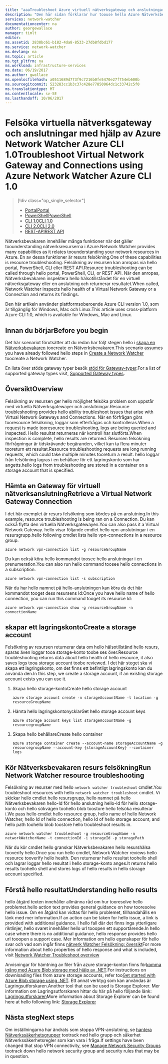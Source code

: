 ```yaml
---
title: "aaaTroubleshoot Azure virtuell nätverksgateway och anslutningar - Azure CLI 1.0 | Microsoft Docs"
description: "Den här sidan förklarar hur toouse hello Azure Nätverksbevakaren felsöka Azure CLI 1.0"
services: network-watcher
documentationcenter: na
author: georgewallace
manager: timlt
editor: 
ms.assetid: 2838bc61-b182-4da8-8533-27db8fdbd177
ms.service: network-watcher
ms.devlang: na
ms.topic: article
ms.tgt_pltfrm: na
ms.workload: infrastructure-services
ms.date: 06/19/2017
ms.author: gwallace
ms.openlocfilehash: a0511689d773f9c7216b0fe5470e27f754eb600b
ms.sourcegitcommit: 523283cc1b3c37c428e77850964dc1c33742c5f0
ms.translationtype: MT
ms.contentlocale: sv-SE
ms.lasthandoff: 10/06/2017
---
```

# <a name="troubleshoot-virtual-network-gateway-and-connections-using-azure-network-watcher-azure-cli-10"></a><span data-ttu-id="2afa4-103">Felsöka virtuella nätverksgateway och anslutningar med hjälp av Azure Network Watcher Azure CLI 1.0</span><span class="sxs-lookup"><span data-stu-id="2afa4-103">Troubleshoot Virtual Network Gateway and Connections using Azure Network Watcher Azure CLI 1.0</span></span>

> [!div class="op_single_selector"]
> - [<span data-ttu-id="2afa4-104">Portal</span><span class="sxs-lookup"><span data-stu-id="2afa4-104">Portal</span></span>](network-watcher-troubleshoot-manage-portal.md)
> - [<span data-ttu-id="2afa4-105">PowerShell</span><span class="sxs-lookup"><span data-stu-id="2afa4-105">PowerShell</span></span>](network-watcher-troubleshoot-manage-powershell.md)
> - [<span data-ttu-id="2afa4-106">CLI 1.0</span><span class="sxs-lookup"><span data-stu-id="2afa4-106">CLI 1.0</span></span>](network-watcher-troubleshoot-manage-cli-nodejs.md)
> - [<span data-ttu-id="2afa4-107">CLI 2.0</span><span class="sxs-lookup"><span data-stu-id="2afa4-107">CLI 2.0</span></span>](network-watcher-troubleshoot-manage-cli.md)
> - [<span data-ttu-id="2afa4-108">REST-API</span><span class="sxs-lookup"><span data-stu-id="2afa4-108">REST API</span></span>](network-watcher-troubleshoot-manage-rest.md)

<span data-ttu-id="2afa4-109">Nätverksbevakaren innehåller många funktioner när det gäller toounderstanding nätverksresurserna i Azure.</span><span class="sxs-lookup"><span data-stu-id="2afa4-109">Network Watcher provides many capabilities as it relates toounderstanding your network resources in Azure.</span></span> <span data-ttu-id="2afa4-110">En av dessa funktioner är resurs felsökning.</span><span class="sxs-lookup"><span data-stu-id="2afa4-110">One of these capabilities is resource troubleshooting.</span></span> <span data-ttu-id="2afa4-111">Felsökning av resursen kan anropas via hello portal, PowerShell, CLI eller REST API.</span><span class="sxs-lookup"><span data-stu-id="2afa4-111">Resource troubleshooting can be called through hello portal, PowerShell, CLI, or REST API.</span></span> <span data-ttu-id="2afa4-112">När den anropas, Nätverksbevakaren inspektera hello hälsotillståndet för en virtuell nätverksgateway eller en anslutning och returnerar resultatet.</span><span class="sxs-lookup"><span data-stu-id="2afa4-112">When called, Network Watcher inspects hello health of a Virtual Network Gateway or a Connection and returns its findings.</span></span>

<span data-ttu-id="2afa4-113">Den här artikeln använder plattformsoberoende Azure CLI version 1.0, som är tillgänglig för Windows, Mac och Linux.</span><span class="sxs-lookup"><span data-stu-id="2afa4-113">This article uses cross-platform Azure CLI 1.0, which is available for Windows, Mac and Linux.</span></span> 

## <a name="before-you-begin"></a><span data-ttu-id="2afa4-114">Innan du börjar</span><span class="sxs-lookup"><span data-stu-id="2afa4-114">Before you begin</span></span>

<span data-ttu-id="2afa4-115">Det här scenariot förutsätter att du redan har följt stegen hello i [skapa en Nätverksbevakaren](network-watcher-create.md) toocreate en Nätverksbevakaren.</span><span class="sxs-lookup"><span data-stu-id="2afa4-115">This scenario assumes you have already followed hello steps in [Create a Network Watcher](network-watcher-create.md) toocreate a Network Watcher.</span></span>

<span data-ttu-id="2afa4-116">En lista över stöds gateway typer besök [stöd för Gateway-typer](/network-watcher-troubleshoot-overview.md#supported-gateway-types).</span><span class="sxs-lookup"><span data-stu-id="2afa4-116">For a list of supported gateway types visit, [Supported Gateway types](/network-watcher-troubleshoot-overview.md#supported-gateway-types).</span></span>

## <a name="overview"></a><span data-ttu-id="2afa4-117">Översikt</span><span class="sxs-lookup"><span data-stu-id="2afa4-117">Overview</span></span>

<span data-ttu-id="2afa4-118">Felsökning av resursen ger hello möjlighet felsöka problem som uppstår med virtuella Nätverksgatewayer och anslutningar.</span><span class="sxs-lookup"><span data-stu-id="2afa4-118">Resource troubleshooting provides hello ability troubleshoot issues that arise with Virtual Network Gateways and Connections.</span></span> <span data-ttu-id="2afa4-119">När en förfrågan görs tooresource felsökning, loggar som efterfrågas och kontrolleras.</span><span class="sxs-lookup"><span data-stu-id="2afa4-119">When a request is made tooresource troubleshooting, logs are being queried and inspected.</span></span> <span data-ttu-id="2afa4-120">Hello resultat returneras när kontroll har slutförts.</span><span class="sxs-lookup"><span data-stu-id="2afa4-120">When inspection is complete, hello results are returned.</span></span> <span data-ttu-id="2afa4-121">Resursen felsökning förfrågningar är tidskrävande begäranden, vilket kan ta flera minuter tooreturn ett resultat.</span><span class="sxs-lookup"><span data-stu-id="2afa4-121">Resource troubleshooting requests are long running requests, which could take multiple minutes tooreturn a result.</span></span> <span data-ttu-id="2afa4-122">hello loggar från felsökning lagras i en behållare för ett lagringskonto som har angetts.</span><span class="sxs-lookup"><span data-stu-id="2afa4-122">hello logs from troubleshooting are stored in a container on a storage account that is specified.</span></span>

## <a name="retrieve-a-virtual-network-gateway-connection"></a><span data-ttu-id="2afa4-123">Hämta en Gateway för virtuell nätverksanslutning</span><span class="sxs-lookup"><span data-stu-id="2afa4-123">Retrieve a Virtual Network Gateway Connection</span></span>

<span data-ttu-id="2afa4-124">I det här exemplet är resurs felsökning som kördes på en anslutning.</span><span class="sxs-lookup"><span data-stu-id="2afa4-124">In this example, resource troubleshooting is being ran on a Connection.</span></span> <span data-ttu-id="2afa4-125">Du kan också flytta den virtuella Nätverksgatewayen.</span><span class="sxs-lookup"><span data-stu-id="2afa4-125">You can also pass it a Virtual Network Gateway.</span></span> <span data-ttu-id="2afa4-126">hello visar följande cmdlet hello vpn-anslutningar i en resursgrupp.</span><span class="sxs-lookup"><span data-stu-id="2afa4-126">hello following cmdlet lists hello vpn-connections in a resource group.</span></span>

```azurecli
azure network vpn-connection list -g resourceGroupName
```

<span data-ttu-id="2afa4-127">Du kan också köra hello kommandot toosee hello anslutningar i en prenumeration.</span><span class="sxs-lookup"><span data-stu-id="2afa4-127">You can also run hello command toosee hello connections in a subscription.</span></span>

```azurecli
azure network vpn-connection list -s subscription
```

<span data-ttu-id="2afa4-128">När du har hello namnet på hello-anslutningen kan köra du det här kommandot tooget dess resursens Id:</span><span class="sxs-lookup"><span data-stu-id="2afa4-128">Once you have hello name of hello connection, you can run this command tooget its resource Id:</span></span>

```azurecli
azure network vpn-connection show -g resourceGroupName -n connectionName
```

## <a name="create-a-storage-account"></a><span data-ttu-id="2afa4-129">skapar ett lagringskonto</span><span class="sxs-lookup"><span data-stu-id="2afa4-129">Create a storage account</span></span>

<span data-ttu-id="2afa4-130">Felsökning av resursen returnerar data om hello hälsotillstånd hello resurs, sparas även loggar tooa storage-konto toobe ses över.</span><span class="sxs-lookup"><span data-stu-id="2afa4-130">Resource troubleshooting returns data about hello health of hello resource, it also saves logs tooa storage account toobe reviewed.</span></span> <span data-ttu-id="2afa4-131">I det här steget ska vi skapa ett lagringskonto, om det finns ett befintligt lagringskonto kan du använda den.</span><span class="sxs-lookup"><span data-stu-id="2afa4-131">In this step, we create a storage account, if an existing storage account exists you can use it.</span></span>

1. <span data-ttu-id="2afa4-132">Skapa hello storage-konto</span><span class="sxs-lookup"><span data-stu-id="2afa4-132">Create hello storage account</span></span>

    ```azurecli
    azure storage account create -n storageAccountName -l location -g resourceGroupName
    ```

1. <span data-ttu-id="2afa4-133">Hämta hello lagringskontonycklar</span><span class="sxs-lookup"><span data-stu-id="2afa4-133">Get hello storage account keys</span></span>

    ```azurecli
    azure storage account keys list storageAccountName -g resourcegroupName
    ```

1. <span data-ttu-id="2afa4-134">Skapa hello behållare</span><span class="sxs-lookup"><span data-stu-id="2afa4-134">Create hello container</span></span>

    ```azurecli
    azure storage container create --account-name storageAccountName -g resourcegroupName --account-key {storageAccountKey} --container logs
    ```

## <a name="run-network-watcher-resource-troubleshooting"></a><span data-ttu-id="2afa4-135">Kör Nätverksbevakaren resurs felsökning</span><span class="sxs-lookup"><span data-stu-id="2afa4-135">Run Network Watcher resource troubleshooting</span></span>

<span data-ttu-id="2afa4-136">Felsökning av resurser med hello `network watcher troubleshoot` cmdlet.</span><span class="sxs-lookup"><span data-stu-id="2afa4-136">You troubleshoot resources with hello `network watcher troubleshoot` cmdlet.</span></span> <span data-ttu-id="2afa4-137">Vi skickar hello cmdlet hello resursgrupp, hello namnet på hello Nätverksbevakaren hello-Id för hello anslutning hello-Id för hello storage-konto och hello sökvägen toohello blob toostore hello felsöka resulterar i.</span><span class="sxs-lookup"><span data-stu-id="2afa4-137">We pass hello cmdlet hello resource group, hello name of hello Network Watcher, hello Id of hello connection, hello Id of hello storage account, and hello path toohello blob toostore hello troubleshoot results in.</span></span>

```azurecli
azure network watcher troubleshoot -g resourceGroupName -n networkWatcherName -t connectionId -i storageId -p storagePath
```

<span data-ttu-id="2afa4-138">När du kör cmdlet hello granskar Nätverksbevakaren hello resurshälsa tooverify hello.</span><span class="sxs-lookup"><span data-stu-id="2afa4-138">Once you run hello cmdlet, Network Watcher reviews hello resource tooverify hello health.</span></span> <span data-ttu-id="2afa4-139">Den returnerar hello resultat toohello shell och lagrar loggar hello resultat i hello storage-konto anges.</span><span class="sxs-lookup"><span data-stu-id="2afa4-139">It returns hello results toohello shell and stores logs of hello results in hello storage account specified.</span></span>

## <a name="understanding-hello-results"></a><span data-ttu-id="2afa4-140">Förstå hello resultat</span><span class="sxs-lookup"><span data-stu-id="2afa4-140">Understanding hello results</span></span>

<span data-ttu-id="2afa4-141">hello åtgärd texten innehåller allmänna råd om hur tooresolve hello problemet.</span><span class="sxs-lookup"><span data-stu-id="2afa4-141">hello action text provides general guidance on how tooresolve hello issue.</span></span> <span data-ttu-id="2afa4-142">Om en åtgärd kan vidtas för hello problemet, tillhandahålls en länk med mer information.</span><span class="sxs-lookup"><span data-stu-id="2afa4-142">If an action can be taken for hello issue, a link is provided with additional guidance.</span></span> <span data-ttu-id="2afa4-143">I hello fall där det finns inga ytterligare riktlinjer, hello svaret innehåller hello url tooopen ett supportärende.</span><span class="sxs-lookup"><span data-stu-id="2afa4-143">In hello case where there is no additional guidance, hello response provides hello url tooopen a support case.</span></span>  <span data-ttu-id="2afa4-144">Mer information om hello egenskaper för hello svar och vad som ingår finns [nätverk Watcher Felsökning: översikt](network-watcher-troubleshoot-overview.md)</span><span class="sxs-lookup"><span data-stu-id="2afa4-144">For more information about hello properties of hello response and what is included, visit [Network Watcher Troubleshoot overview](network-watcher-troubleshoot-overview.md)</span></span>

<span data-ttu-id="2afa4-145">Anvisningar för hämtning av filer från azure storage-konton finns för[komma igång med Azure Blob storage med hjälp av .NET](../storage/blobs/storage-dotnet-how-to-use-blobs.md).</span><span class="sxs-lookup"><span data-stu-id="2afa4-145">For instructions on downloading files from azure storage accounts, refer too[Get started with Azure Blob storage using .NET](../storage/blobs/storage-dotnet-how-to-use-blobs.md).</span></span> <span data-ttu-id="2afa4-146">Ett annat verktyg som kan användas är Lagringsutforskaren.</span><span class="sxs-lookup"><span data-stu-id="2afa4-146">Another tool that can be used is Storage Explorer.</span></span> <span data-ttu-id="2afa4-147">Mer information om Lagringsutforskaren hittar du här på hello följande länk: [Lagringsutforskaren](http://storageexplorer.com/)</span><span class="sxs-lookup"><span data-stu-id="2afa4-147">More information about Storage Explorer can be found here at hello following link: [Storage Explorer](http://storageexplorer.com/)</span></span>

## <a name="next-steps"></a><span data-ttu-id="2afa4-148">Nästa steg</span><span class="sxs-lookup"><span data-stu-id="2afa4-148">Next steps</span></span>

<span data-ttu-id="2afa4-149">Om inställningarna har ändrats som stoppa VPN-anslutning, se [hantera Nätverkssäkerhetsgrupper](../virtual-network/virtual-network-manage-nsg-arm-portal.md) tootrack ned hello grupp och säkerhet Nätverkssäkerhetsregler som kan vara i fråga.</span><span class="sxs-lookup"><span data-stu-id="2afa4-149">If settings have been changed that stop VPN connectivity, see [Manage Network Security Groups](../virtual-network/virtual-network-manage-nsg-arm-portal.md) tootrack down hello network security group and security rules that may be in question.</span></span>
